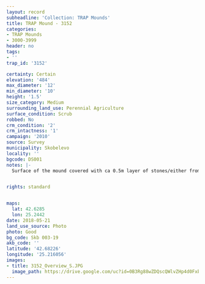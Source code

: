 ```yaml
---
layout: record
subheadline: 'Collection: TRAP Mounds'
title: TRAP Mound - 3152
categories:
- TRAP Mounds
- 3000-3999
header: no
tags:
- ''
trap_id: '3152'

certainty: Certain
elevation: '484'
max_diameter: '12'
min_diameter: '10'
height: '1.5'
size_category: Medium
surrounding_land_use: Perennial Agriculture
surface_condition: Scrub
robbed: No
crm_condition: '2'
crm_intactness: '1'
campaign: '2010'
source: Survey
municipality: Skobelevo
locality: ''
bgcode: DS001
notes: |-
  Surface of the mound covered with ca 0.5m layer of stones/either from the surrounding pasture or from the mound.


rights: standard


maps:
  lat: 42.6285
  lon: 25.2442
date: 2018-05-21
land_use_source: Photo
photo: Good
bg_code: Skb 003-19
akb_code: ''
latitude: '42.68226'
longitude: '25.216056'
images:
- title: 3152_Overview_S.JPG
  image_path: https://drive.google.com/uc?id=0B3Rg88wZDQscQWlvZHp4d0Fxb2c
---
```

